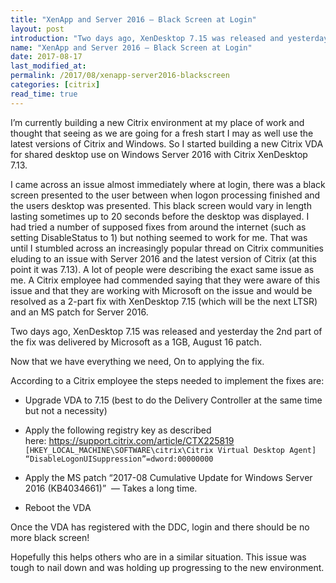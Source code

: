 ```yaml
---
title: "XenApp and Server 2016 – Black Screen at Login"
layout: post
introduction: "Two days ago, XenDesktop 7.15 was released and yesterday the 2nd part of the fix was delivered by Microsoft as a 1GB, August 16 patch."
name: "XenApp and Server 2016 – Black Screen at Login"
date: 2017-08-17
last_modified_at:
permalink: /2017/08/xenapp-server2016-blackscreen
categories: [citrix]
read_time: true
---
```


I’m currently building a new Citrix environment at my place of work and thought that seeing as we are going for a fresh start I may as well use the latest versions of Citrix and Windows. So I started building a new Citrix VDA for shared desktop use on Windows Server 2016 with Citrix XenDesktop 7.13.

I came across an issue almost immediately where at login, there was a black screen presented to the user between when logon processing finished and the users desktop was presented. This black screen would vary in length lasting sometimes up to 20 seconds before the desktop was displayed. I had tried a number of supposed fixes from around the internet (such as setting DisableStatus to 1) but nothing seemed to work for me. That was until I stumbled across an increasingly popular thread on Citrix communities eluding to an issue with Server 2016 and the latest version of Citrix (at this point it was 7.13). A lot of people were describing the exact same issue as me. A Citrix employee had commended saying that they were aware of this issue and that they are working with Microsoft on the issue and would be resolved as a 2-part fix with XenDesktop 7.15 (which will be the next LTSR) and an MS patch for Server 2016.

Two days ago, XenDesktop 7.15 was released and yesterday the 2nd part of the fix was delivered by Microsoft as a 1GB, August 16 patch.

Now that we have everything we need, On to applying the fix.

According to a Citrix employee the steps needed to implement the fixes are:

* Upgrade VDA to 7.15 (best to do the Delivery Controller at the same time but not a necessity)
* Apply the following registry key as described here: https://support.citrix.com/article/CTX225819
  `[HKEY_LOCAL_MACHINE\SOFTWARE\citrix\Citrix Virtual Desktop Agent] “DisableLogonUISuppression”=dword:00000000`

* Apply the MS patch “2017-08 Cumulative Update for Windows Server 2016 (KB4034661)”  — Takes a long time.
* Reboot the VDA

Once the VDA has registered with the DDC, login and there should be no more black screen!

Hopefully this helps others who are in a similar situation. This issue was tough to nail down and was holding up progressing to the new environment.

